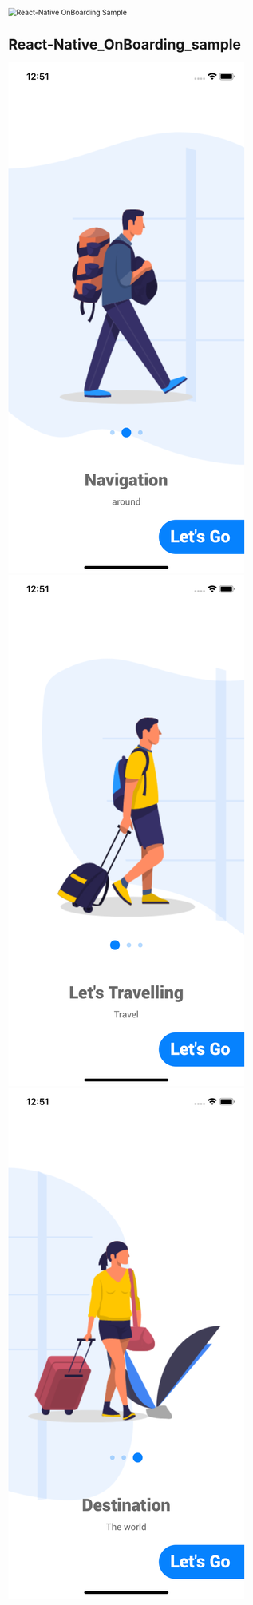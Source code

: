 ![React-Native OnBoarding Sample](https://github.com/melch-inno/React-Native_OnBoarding_sample/workflows/React-Native%20OnBoarding%20Sample/badge.svg)
# React-Native_OnBoarding_sample


![Test Image 1](./app/assets/images/S1.png)
![Test Image 2](./app/assets/images/S2.png)
![Test Image 3](./app/assets/images/S3.png)